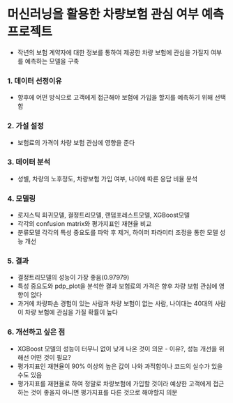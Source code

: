 # 머신러닝을 활용한 차량보험 관심 여부 예측 프로젝트
* 작년의 보험 계약자에 대한 정보를 통하여 제공한 차량 보험에 관심을 가질지 여부를 예측하는 모델을 구축
### 1. 데이터 선정이유
   * 향후에 어떤 방식으로 고객에게 접근해야 보험에 가입을 할지를 예측하기 위해 선택함
### 2. 가설 설정
   * 보험료의 가격이 차량 보험 관심에 영향을 준다
### 3. 데이터 분석
   * 성별, 차량의 노후정도, 차량보험 가입 여부, 나이에 따른 응답 비율 분석
### 4. 모델링
   * 로지스틱 회귀모델, 결정트리모델, 랜덤포레스트모델, XGBoost모델 
   * 각각의 confusion matrix와 평가지표인 재현율 비교
   * 분류모델 각각의 특성 중요도를 파악 후 제거, 하이퍼 파라미터 조정을 통한 모델 성능 개선
### 5. 결과
   * 결정트리모델의 성능이 가장 좋음(0.97979)
   * 특성 중요도와 pdp_plot을 분석한 결과 보험료의 가격은 향후 차량 보험 관심에 영향이 없다
   * 과거에 차량파손 경험이 있는 사람과 차량 보험이 없는 사람, 나이대는 40대의 사람이 차량 보험에 관심을 가질 확률이 높다
### 6. 개선하고 싶은 점
   * XGBoost 모델의 성능이 터무니 없이 낮게 나온 것이 의문 - 이유?, 성능 개선을 위해선 어떤 것이 필요?
   * 평가지표인 재현율이 90% 이상의 높은 값이 나와 과적합이나 코드의 실수가 있을 수도 있음
   * 평가지표를 재현율로 하여 정말로 차량보험에 가입할 것이라 예상한 고객에게 접근하는 것이 좋을지 아니면 평가지표를 다른 것으로 해야할지 의문

